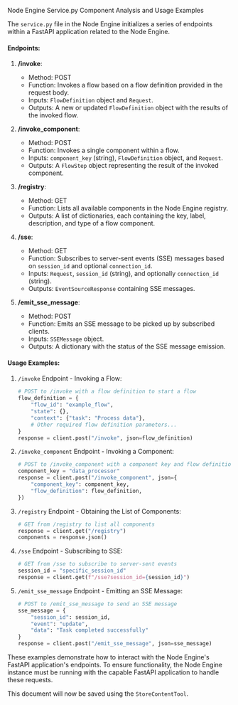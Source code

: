Node Engine Service.py Component Analysis and Usage Examples

The `service.py` file in the Node Engine initializes a series of endpoints within a FastAPI application related to the Node Engine.

#### Endpoints:

1. **/invoke**: 
    - Method: POST
    - Function: Invokes a flow based on a flow definition provided in the request body.
    - Inputs: `FlowDefinition` object and `Request`.
    - Outputs: A new or updated `FlowDefinition` object with the results of the invoked flow.

2. **/invoke_component**: 
    - Method: POST
    - Function: Invokes a single component within a flow.
    - Inputs: `component_key` (string), `FlowDefinition` object, and `Request`.
    - Outputs: A `FlowStep` object representing the result of the invoked component.

3. **/registry**: 
    - Method: GET
    - Function: Lists all available components in the Node Engine registry.
    - Outputs: A list of dictionaries, each containing the key, label, description, and type of a flow component.

4. **/sse**: 
    - Method: GET
    - Function: Subscribes to server-sent events (SSE) messages based on `session_id` and optional `connection_id`.
    - Inputs: `Request`, `session_id` (string), and optionally `connection_id` (string).
    - Outputs: `EventSourceResponse` containing SSE messages.

5. **/emit_sse_message**: 
    - Method: POST
    - Function: Emits an SSE message to be picked up by subscribed clients.
    - Inputs: `SSEMessage` object.
    - Outputs: A dictionary with the status of the SSE message emission.

#### Usage Examples:

1. `/invoke` Endpoint - Invoking a Flow:
    ```python
    # POST to /invoke with a flow definition to start a flow
    flow_definition = {
        "flow_id": "example_flow",
        "state": {},
        "context": {"task": "Process data"},
        # Other required flow definition parameters...
    }
    response = client.post("/invoke", json=flow_definition)
    ```
   
2. `/invoke_component` Endpoint - Invoking a Component:
    ```python
    # POST to /invoke_component with a component key and flow definition
    component_key = "data_processor"
    response = client.post("/invoke_component", json={
        "component_key": component_key,
        "flow_definition": flow_definition,
    })
    ```

3. `/registry` Endpoint - Obtaining the List of Components:
    ```python
    # GET from /registry to list all components
    response = client.get("/registry")
    components = response.json()
    ```

4. `/sse` Endpoint - Subscribing to SSE:
    ```python
    # GET from /sse to subscribe to server-sent events
    session_id = "specific_session_id"
    response = client.get(f"/sse?session_id={session_id}")
    ```

5. `/emit_sse_message` Endpoint - Emitting an SSE Message:
    ```python
    # POST to /emit_sse_message to send an SSE message
    sse_message = {
        "session_id": session_id,
        "event": "update",
        "data": "Task completed successfully"
    }
    response = client.post("/emit_sse_message", json=sse_message)
    ```
   
These examples demonstrate how to interact with the Node Engine's FastAPI application's endpoints. To ensure functionality, the Node Engine instance must be running with the capable FastAPI application to handle these requests.

This document will now be saved using the `StoreContentTool`.